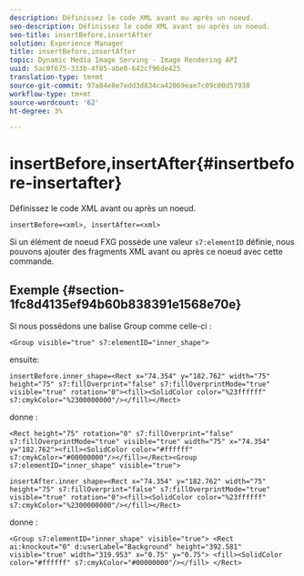 ```yaml
---
description: Définissez le code XML avant ou après un noeud.
seo-description: Définissez le code XML avant ou après un noeud.
seo-title: insertBefore,insertAfter
solution: Experience Manager
title: insertBefore,insertAfter
topic: Dynamic Media Image Serving - Image Rendering API
uuid: 5ac0f675-333b-4f85-abe0-642cf96de425
translation-type: tm+mt
source-git-commit: 97a84e8e7edd3d834ca42069eae7c09c00d57938
workflow-type: tm+mt
source-wordcount: '62'
ht-degree: 3%

---
```



# insertBefore,insertAfter{#insertbefore-insertafter}

Définissez le code XML avant ou après un noeud.

`insertBefore=<xml>, insertAfter=<xml>`

Si un élément de noeud FXG possède une valeur `s7:elementID` définie, nous pouvons ajouter des fragments XML avant ou après ce noeud avec cette commande.

## Exemple {#section-1fc8d4135ef94b60b838391e1568e70e}

Si nous possédons une balise Group comme celle-ci :

`<Group visible="true" s7:elementID="inner_shape">`

ensuite:

`insertBefore.inner_shape=<Rect x="74.354" y="182.762" width="75" height="75" s7:fillOverprint="false" s7:fillOverprintMode="true" visible="true" rotation="0"><fill><SolidColor color="%23ffffff" s7:cmykColor="%2300000000"/></fill></Rect>`

donne :

`<Rect height="75" rotation="0" s7:fillOverprint="false" s7:fillOverprintMode="true" visible="true" width="75" x="74.354" y="182.762"><fill><SolidColor color="#ffffff" s7:cmykColor="#00000000"/></fill></Rect><Group s7:elementID="inner_shape" visible="true">`

`insertAfter.inner_shape=<Rect x="74.354" y="182.762" width="75" height="75" s7:fillOverprint="false" s7:fillOverprintMode="true" visible="true" rotation="0"><fill><SolidColor color="%23ffffff" s7:cmykColor="%2300000000"/></fill></Rect>`

donne :

`<Group s7:elementID="inner_shape" visible="true"> <Rect ai:knockout="0" d:userLabel="Background" height="392.581" visible="true" width="319.953" x="0.75" y="0.75"> <fill><SolidColor color="#ffffff" s7:cmykColor="#00000000"/></fill> </Rect>`
